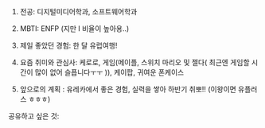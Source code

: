 1. 전공: 디지털미디어학과, 소프트웨어학과

2. MBTI: ENFP (지만 I 비율이 높아용..)

3. 제일 좋았던 경험: 한 달 유럽여행!

4. 요즘 취미와 관심사: 케로로, 게임(메이플, 스위치 마리오 및 젤다(
    최근엔 게임할 시간이 많이 없어 슬픕니다ㅜㅜ
)),
케이팝, 귀여운 폰케이스

5. 앞으로의 계획 : 유레카에서 
좋은 경험, 실력을 쌓아 하반기 취뽀!! (이왕이면 유플러스 ㅎㅎㅎ)

공유하고 싶은 것: 